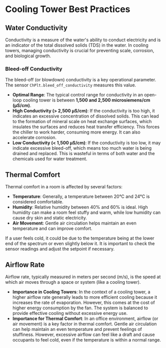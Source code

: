 # Cooling Tower Best Practices

## Water Conductivity

Conductivity is a measure of the water's ability to conduct electricity and is an indicator of the total dissolved solids (TDS) in the water. In cooling towers, managing conductivity is crucial for preventing scale, corrosion, and biological growth.

### Bleed-off Conductivity

The bleed-off (or blowdown) conductivity is a key operational parameter. The sensor `ChPlt.bleed_off_conductivity` measures this value.

- **Optimal Range**: The typical control range for conductivity in an open-loop cooling tower is between **1,500 and 2,500 microsiemens/cm (µS/cm)**.
- **High Conductivity (> 2,500 µS/cm)**: If the conductivity is too high, it indicates an excessive concentration of dissolved solids. This can lead to the formation of mineral scale on heat exchange surfaces, which insulates the surfaces and reduces heat transfer efficiency. This forces the chiller to work harder, consuming more energy. It can also accelerate corrosion.
- **Low Conductivity (< 1,500 µS/cm)**: If the conductivity is too low, it may indicate excessive bleed-off, which means too much water is being drained and replaced. This is wasteful in terms of both water and the chemicals used for water treatment.

## Thermal Comfort

Thermal comfort in a room is affected by several factors:

- **Temperature**: Generally, a temperature between 20°C and 24°C is considered comfortable.
- **Humidity**: Relative humidity between 40% and 60% is ideal. High humidity can make a room feel stuffy and warm, while low humidity can cause dry skin and static electricity.
- **Air Movement**: Gentle air circulation helps maintain an even temperature and can improve comfort.

If a user feels cold, it could be due to the temperature being at the lower end of the spectrum or even slightly below it. It is important to check the sensor readings and adjust the setpoint if necessary. 

## Airflow Rate

Airflow rate, typically measured in meters per second (m/s), is the speed at which air moves through a space or system (like a cooling tower).

- **Importance in Cooling Towers**: In the context of a cooling tower, a higher airflow rate generally leads to more efficient cooling because it increases the rate of evaporation. However, this comes at the cost of higher energy consumption by the fan. The system is balanced to provide effective cooling without excessive energy use.
- **Importance for Thermal Comfort**: In an office environment, airflow (or air movement) is a key factor in thermal comfort. Gentle air circulation can help maintain an even temperature and prevent feelings of stuffiness. However, excessive airflow can feel like a draft and cause occupants to feel cold, even if the temperature is within a normal range. 